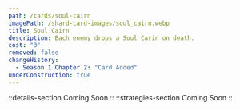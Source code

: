 ```yaml
---
path: /cards/soul-cairn
imagePath: /shard-card-images/soul_cairn.webp
title: Soul Cairn
description: Each enemy drops a Soul Carin on death.
cost: "3"
removed: false
changeHistory:
  - Season 1 Chapter 2: "Card Added"
underConstruction: true
---
```

::details-section
Coming Soon
::
::strategies-section
Coming Soon
::